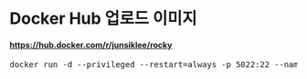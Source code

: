 # Docker Hub 업로드 이미지
#### https://hub.docker.com/r/junsiklee/rocky
<pre>
docker run -d --privileged --restart=always -p 5022:22 --name rocky junsiklee/rocky
</pre>